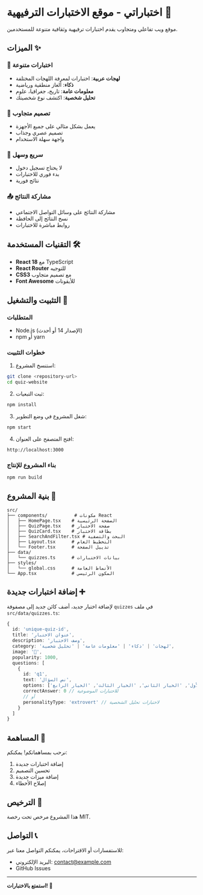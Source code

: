 # اختباراتي - موقع الاختبارات الترفيهية 🧠

موقع ويب تفاعلي ومتجاوب يقدم اختبارات ترفيهية وثقافية متنوعة للمستخدمين.

## الميزات ✨

### 🎯 اختبارات متنوعة
- **لهجات عربية**: اختبارات لمعرفة اللهجات المختلفة
- **ذكاء**: ألغاز منطقية ورياضية
- **معلومات عامة**: تاريخ، جغرافيا، علوم
- **تحليل شخصية**: اكتشف نوع شخصيتك

### 📱 تصميم متجاوب
- يعمل بشكل مثالي على جميع الأجهزة
- تصميم عصري وجذاب
- واجهة سهلة الاستخدام

### 🚀 سريع وسهل
- لا يحتاج تسجيل دخول
- بدء فوري للاختبارات
- نتائج فورية

### 📤 مشاركة النتائج
- مشاركة النتائج على وسائل التواصل الاجتماعي
- نسخ النتائج إلى الحافظة
- روابط مباشرة للاختبارات

## التقنيات المستخدمة 🛠️

- **React 18** مع TypeScript
- **React Router** للتوجيه
- **CSS3** مع تصميم متجاوب
- **Font Awesome** للأيقونات

## التثبيت والتشغيل 🚀

### المتطلبات
- Node.js (الإصدار 14 أو أحدث)
- npm أو yarn

### خطوات التثبيت

1. استنسخ المشروع:
```bash
git clone <repository-url>
cd quiz-website
```

2. ثبت التبعيات:
```bash
npm install
```

3. شغل المشروع في وضع التطوير:
```bash
npm start
```

4. افتح المتصفح على العنوان:
```
http://localhost:3000
```

### بناء المشروع للإنتاج
```bash
npm run build
```

## بنية المشروع 📁

```
src/
├── components/          # مكونات React
│   ├── HomePage.tsx    # الصفحة الرئيسية
│   ├── QuizPage.tsx    # صفحة الاختبار
│   ├── QuizCard.tsx    # بطاقة الاختبار
│   ├── SearchAndFilter.tsx # البحث والتصفية
│   ├── Layout.tsx      # التخطيط العام
│   └── Footer.tsx      # تذييل الصفحة
├── data/
│   └── quizzes.ts      # بيانات الاختبارات
├── styles/
│   └── global.css      # الأنماط العامة
└── App.tsx             # المكون الرئيسي
```

## إضافة اختبارات جديدة ➕

لإضافة اختبار جديد، أضف كائن جديد إلى مصفوفة `quizzes` في ملف `src/data/quizzes.ts`:

```typescript
{
  id: 'unique-quiz-id',
  title: 'عنوان الاختبار',
  description: 'وصف الاختبار',
  category: 'لهجات' | 'ذكاء' | 'معلومات عامة' | 'تحليل شخصية',
  image: '🎯',
  popularity: 1000,
  questions: [
    {
      id: 'q1',
      text: 'نص السؤال',
      options: ['الخيار الأول', 'الخيار الثاني', 'الخيار الثالث', 'الخيار الرابع'],
      correctAnswer: 0 // للاختبارات الموضوعية
      // أو
      personalityType: 'extrovert' // لاختبارات تحليل الشخصية
    }
  ]
}
```

## المساهمة 🤝

نرحب بمساهماتكم! يمكنكم:

1. إضافة اختبارات جديدة
2. تحسين التصميم
3. إضافة ميزات جديدة
4. إصلاح الأخطاء

## الترخيص 📄

هذا المشروع مرخص تحت رخصة MIT.

## التواصل 📞

للاستفسارات أو الاقتراحات، يمكنكم التواصل معنا عبر:
- البريد الإلكتروني: contact@example.com
- GitHub Issues

---

**استمتع بالاختبارات! 🎉**
